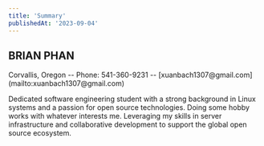 ```yaml
---
title: 'Summary'
publishedAt: '2023-09-04'
---
```

<h2>BRIAN PHAN</h2>
Corvallis, Oregon -- Phone: 541-360-9231 -- [xuanbach1307@gmail.com](mailto:xuanbach1307@gmail.com)

Dedicated software engineering student with a strong background in Linux systems and 
a passion for open source technologies. Doing some hobby works with whatever interests me.
Leveraging my skills in server infrastructure and collaborative 
development to support the global open source ecosystem.